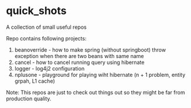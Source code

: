# quick_shots
A collection of small useful repos

Repo contains following projects:
1. beanoverride - how to make spring (without springboot) throw exception when there are two beans with same name   
2. cancel - how to cancel running query using hibernate
3. logger - log4j2 configuration
4. nplusone - playground for playing wiht hibernate (n + 1 problem, entity grpah, L1 cache)

Note:
This repos are just to check out things out so they might be far from production quality.
